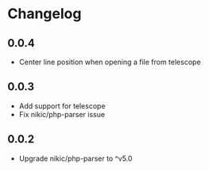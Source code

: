 # Changelog

## 0.0.4
- Center line position when opening a file from telescope

## 0.0.3

- Add support for telescope
- Fix nikic/php-parser issue

## 0.0.2

- Upgrade nikic/php-parser to ^v5.0
